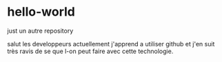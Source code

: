 # hello-world
just un autre repository

salut les developpeurs actuellement j'apprend a utiliser github et j'en suit très ravis de se que l-on peut faire avec cette technologie.
